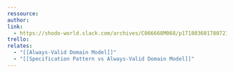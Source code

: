 ```yaml
---
ressource: 
author: 
link:
  - https://shodo-world.slack.com/archives/C066668M068/p1718036017807219
trello: 
relates:
  - "[[Always-Valid Domain Model]]"
  - "[[Specification Pattern vs Always-Valid Domain Model]]"
---
```

